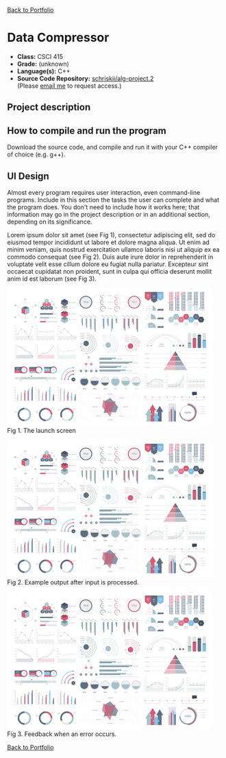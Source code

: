 [Back to Portfolio](./)

Data Compressor
===============

-   **Class:** CSCI 415
-   **Grade:** (unknown)
-   **Language(s):** C++
-   **Source Code Repository:** [schriskii/alg-project.2](https://github.com/schriskii/alg-project-2/)  
    (Please [email me](mailto:sckoenig@csustudent.net?subject=GitHub%20Access) to request access.)

## Project description



## How to compile and run the program

Download the source code, and compile and run it with your C++ compiler of choice (e.g. g++).

## UI Design

Almost every program requires user interaction, even command-line programs. Include in this section the tasks the user can complete and what the program does. You don't need to include how it works here; that information may go in the project description or in an additional section, depending on its significance.

Lorem ipsum dolor sit amet (see Fig 1), consectetur adipiscing elit, sed do eiusmod tempor incididunt ut labore et dolore magna aliqua. Ut enim ad minim veniam, quis nostrud exercitation ullamco laboris nisi ut aliquip ex ea commodo consequat (see Fig 2). Duis aute irure dolor in reprehenderit in voluptate velit esse cillum dolore eu fugiat nulla pariatur. Excepteur sint occaecat cupidatat non proident, sunt in culpa qui officia deserunt mollit anim id est laborum (see Fig 3).

![screenshot](images/dummy_thumbnail.jpg)  
Fig 1. The launch screen

![screenshot](images/dummy_thumbnail.jpg)  
Fig 2. Example output after input is processed.

![screenshot](images/dummy_thumbnail.jpg)  
Fig 3. Feedback when an error occurs.

[Back to Portfolio](./)
